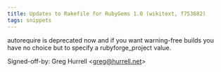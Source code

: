 ```yaml
---
title: Updates to Rakefile for RubyGems 1.0 (wikitext, f753682)
tags: snippets
---
```


autorequire is deprecated now and if you want warning-free builds you have no choice but to specify a rubyforge_project value.

Signed-off-by: Greg Hurrell &lt;greg@hurrell.net&gt;
